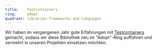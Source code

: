 ```yaml
---
title:    Testcontainers  
ring:     adopt  
quadrant: libraries-frameworks-and-languages
---
```


Wir haben im vergangenen Jahr gute Erfahrungen mit [Testcontainers][testcontainers] gemacht, sodass wir diese Bibliothek
neu im "Adopt"-Ring aufführen und vermehrt in unseren Projekten einsetzen möchten.

[testcontainers]: https://www.testcontainers.org
